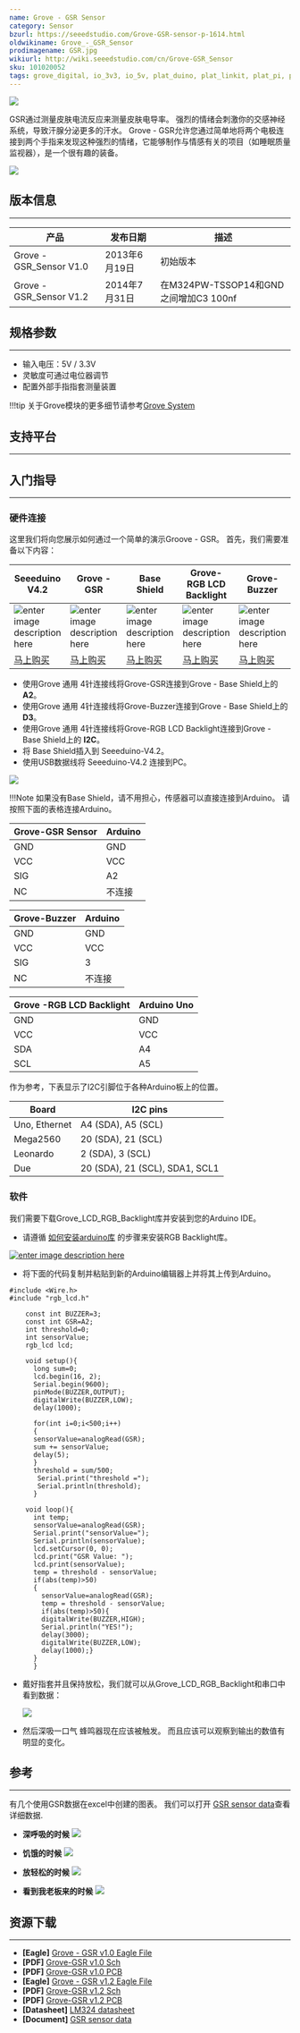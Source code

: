 ```yaml
---
name: Grove - GSR Sensor
category: Sensor
bzurl: https://seeedstudio.com/Grove-GSR-sensor-p-1614.html
oldwikiname: Grove_-_GSR_Sensor
prodimagename: GSR.jpg
wikiurl: http://wiki.seeedstudio.com/cn/Grove-GSR_Sensor
sku: 101020052
tags: grove_digital, io_3v3, io_5v, plat_duino, plat_linkit, plat_pi, plat_bbg
---
```


![](https://raw.githubusercontent.com/SeeedDocument/Grove-GSR_Sensor/master/img/GSR.jpg)

GSR通过测量皮肤电流反应来测量皮肤电导率。 强烈的情绪会刺激你的交感神经系统，导致汗腺分泌更多的汗水。 Grove - GSR允许您通过简单地将两个电极连接到两个手指来发现这种强烈的情绪，它能够制作与情感有关的项目（如睡眠质量监视器），是一个很有趣的装备。

[![](https://github.com/SeeedDocument/wiki_chinese/raw/master/docs/images/click_to_buy.PNG)](https://item.taobao.com/item.htm?spm=a1z10.3-c.w4002-11172317909.10.3ff19e11uadbTx&id=45507098393)

## 版本信息
----
| 产品               | 发布日期  | 描述                               |
|------------------------|----------------|--------------------------------------------|
| Grove - GSR_Sensor V1.0     | 2013年6月19日      | 初始版本     |
| Grove - GSR_Sensor V1.2  | 2014年7月31日| 在M324PW-TSSOP14和GND之间增加C3 100nf |

## 规格参数
--------------

-   输入电压：5V / 3.3V
-   灵敏度可通过电位器调节
-   配置外部手指指套测量装置

!!!tip
    关于Grove模块的更多细节请参考[Grove System](http://wiki.seeedstudio.com/cn/Grove_System/)

## 支持平台
-------------------

## 入门指导
-------------

### 硬件连接

这里我们将向您展示如何通过一个简单的演示Groove - GSR。 首先，我们需要准备以下内容：


| Seeeduino V4.2 | Grove - GSR | Base Shield |Grove-RGB LCD Backlight |Grove-Buzzer |
|--------------|----------------------|-----------------|-----------------|-----------------|
|![enter image description here](https://raw.githubusercontent.com/SeeedDocument/Grove_Light_Sensor/master/images/gs_1.jpg)|![enter image description here](https://github.com/SeeedDocument/Grove-GSR_Sensor/raw/master/img/Grove-GSR_s.jpg)|![enter image description here](https://raw.githubusercontent.com/SeeedDocument/Grove_Light_Sensor/master/images/gs_4.jpg)|![enter image description here](https://github.com/SeeedDocument/Grove-GSR_Sensor/raw/master/img/Grove%20-%20LCD%20RGB%20Backlight_s.jpg)|![enter image description here](https://github.com/SeeedDocument/Grove-GSR_Sensor/raw/master/img/Grove-Button_s.jpg)|
|[马上购买](https://item.taobao.com/item.htm?spm=a1z10.3-c.w4002-11172317909.9.3ff19e11rndqnS&id=45721222112)|[马上购买](https://item.taobao.com/item.htm?spm=a1z10.3-c.w4002-11172317909.10.3ff19e11uadbTx&id=45507098393)|[马上购买](https://item.taobao.com/item.htm?spm=a1z10.3-c.w4002-11172317909.10.3ff19e11crrag2&id=520233320144)|[马上购买](https://item.taobao.com/item.htm?spm=a1z09.8149145.0.0.20c2bcb9qprW6D&id=45475311124&_u=e2bmosps4601&qq-pf-to=pcqq.discussion)|[马上购买](https://item.taobao.com/item.htm?spm=a1z10.3-c.w4002-11172317909.9.3ff19e11ZLdkgG&id=520245748676)|

- 使用Grove 通用 4针连接线将Grove-GSR连接到Grove - Base Shield上的 **A2**。
- 使用Grove 通用 4针连接线将Grove-Buzzer连接到Grove - Base Shield上的 **D3**。
- 使用Grove 通用 4针连接线将Grove-RGB LCD Backlight连接到Grove - Base Shield上的 **I2C**。
- 将 Base Shield插入到 Seeeduino-V4.2。
- 使用USB数据线将 Seeeduino-V4.2 连接到PC。

 ![](https://github.com/SeeedDocument/Grove-GSR_Sensor/raw/master/img/GSR_arduino_connection.jpg)

!!!Note
    如果没有Base Shield，请不用担心，传感器可以直接连接到Arduino。 请按照下面的表格连接Arduino。



| Grove-GSR Sensor | Arduino       |
|------------------|---------------|
| GND              | GND           |
| VCC              | VCC           |
| SIG              | A2            |
| NC               | 不连接 |


| Grove-Buzzer | Arduino       |
|--------------|---------------|
| GND          | GND           |
| VCC          | VCC           |
| SIG          | 3             |
| NC           |不连接 |

| Grove -RGB LCD Backlight | Arduino Uno |
|---------------------------|---------|
| GND                       | GND     |
| VCC                       | VCC     |
| SDA                       | A4      |
| SCL                       | A5      |

作为参考，下表显示了I2C引脚位于各种Arduino板上的位置。

| Board         | I2C  pins                      |
|---------------|--------------------------------|
| Uno, Ethernet | A4 (SDA), A5 (SCL)             |
| Mega2560      | 20 (SDA), 21 (SCL)             |
| Leonardo      | 2 (SDA), 3 (SCL)               |
| Due           | 20 (SDA), 21 (SCL), SDA1, SCL1 |


### 软件

我们需要下载Grove_LCD_RGB_Backlight库并安装到您的Arduino IDE。

- 请遵循 [如何安装arduino库](http://wiki.seeedstudio.com/cn/How_to_install_Arduino_Library/) 的步骤来安装RGB Backlight库。

[![enter image description here](https://raw.githubusercontent.com/SeeedDocument/Grove_LCD_RGB_Backlight/master/images/library.png)](https://github.com/Seeed-Studio/Grove_LCD_RGB_Backlight/archive/master.zip)

- 将下面的代码复制并粘贴到新的Arduino编辑器上并将其上传到Arduino。

```
#include <Wire.h>
#include "rgb_lcd.h"

    const int BUZZER=3;
    const int GSR=A2;
    int threshold=0;
    int sensorValue;
    rgb_lcd lcd;

    void setup(){
      long sum=0;
      lcd.begin(16, 2);
      Serial.begin(9600);
      pinMode(BUZZER,OUTPUT);
      digitalWrite(BUZZER,LOW);
      delay(1000);

      for(int i=0;i<500;i++)
      {
      sensorValue=analogRead(GSR);
      sum += sensorValue;
      delay(5);
      }
      threshold = sum/500;
       Serial.print("threshold =");
       Serial.println(threshold);
      }

    void loop(){
      int temp;
      sensorValue=analogRead(GSR);
      Serial.print("sensorValue=");
      Serial.println(sensorValue);
      lcd.setCursor(0, 0);
      lcd.print("GSR Value: ");
      lcd.print(sensorValue);
      temp = threshold - sensorValue;
      if(abs(temp)>50)
      {
        sensorValue=analogRead(GSR);
        temp = threshold - sensorValue;
        if(abs(temp)>50){
        digitalWrite(BUZZER,HIGH);
        Serial.println("YES!");
        delay(3000);
        digitalWrite(BUZZER,LOW);
        delay(1000);}
      }
      }

```

- 戴好指套并且保持放松，我们就可以从Grove_LCD_RGB_Backlight和串口中看到数据：

  ![](https://raw.githubusercontent.com/SeeedDocument/Grove-GSR_Sensor/master/img/GSR_Result_Data.jpg)


- 然后深吸一口气 蜂鸣器现在应该被触发。 而且应该可以观察到输出的数值有明显的变化。


## 参考
---------

有几个使用GSR数据在excel中创建的图表。 我们可以打开 [GSR sensor data](https://raw.githubusercontent.com/SeeedDocument/Grove-GSR_Sensor/master/res/GSR_sensor_data.xls)查看详细数据.

- **深呼吸的时候**
![](https://raw.githubusercontent.com/SeeedDocument/Grove-GSR_Sensor/master/img/Reference_graphs1.png)

- **饥饿的时候**
![](https://raw.githubusercontent.com/SeeedDocument/Grove-GSR_Sensor/master/img/Reference_graphs3.png)

- **放轻松的时候**
![](https://raw.githubusercontent.com/SeeedDocument/Grove-GSR_Sensor/master/img/Reference_graphs2.png)

- **看到我老板来的时候**
![](https://raw.githubusercontent.com/SeeedDocument/Grove-GSR_Sensor/master/img/Reference_graphs4.png)

## 资源下载
---------

- **[Eagle]** [Grove - GSR v1.0 Eagle File](https://github.com/SeeedDocument/Grove-GSR_Sensor/raw/master/res/Grove-GSR_Eagle_File_V1.0.zip)
- **[PDF]** [Grove-GSR v1.0 Sch](https://github.com/SeeedDocument/Grove-GSR_Sensor/raw/master/res/Grove%20-%20GSR%20v1.0%20SCH.pdf)
- **[PDF]** [Grove-GSR v1.0 PCB](https://github.com/SeeedDocument/Grove-GSR_Sensor/raw/master/res/Grove%20-%20GSR%20v1.0%20PCB.pdf)
- **[Eagle]** [Grove - GSR v1.2 Eagle File](https://github.com/SeeedDocument/Grove-GSR_Sensor/raw/master/res/Grove-GSR_Eagle_File_V1.2.zip)
- **[PDF]** [Grove-GSR v1.2 Sch](https://github.com/SeeedDocument/Grove-GSR_Sensor/raw/master/res/Grove%20-%20GSR_v1.2_SCH.pdf)
- **[PDF]** [Grove-GSR v1.2 PCB](https://github.com/SeeedDocument/Grove-GSR_Sensor/raw/master/res/Grove%20-%20GSR_v1.2_PCB.pdf)
- **[Datasheet]** [LM324 datasheet](https://raw.githubusercontent.com/SeeedDocument/Grove-GSR_Sensor/master/res/Lm324.pdf)
- **[Document]** [GSR sensor data](https://raw.githubusercontent.com/SeeedDocument/Grove-GSR_Sensor/master/res/GSR_sensor_data.xls "File:GSR sensor data.xls")


<!-- This Markdown file was created from http://www.seeedstudio.com/wiki/Grove_-_GSR_Sensor -->

